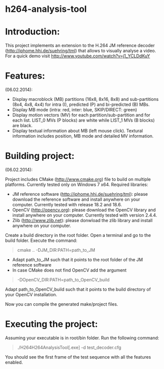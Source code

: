 h264-analysis-tool
==========

Introduction:
==========
This project implements an extension to the H.264 JM reference decoder 
(http://iphome.hhi.de/suehring/tml) that allows to visually analyse a video.
For a quick demo visit http://www.youtube.com/watch?v=j1_YCLDdKuY

Features:
==========
(06.02.2014):

- Display macroblock (MB) partitions (16x8, 8x16, 8x8) and sub-partitions
  (8x4, 4x8, 4x4) for intra (I), predicted (P) and bi-predicted (B) MBs.
- Display MB mode (intra: red, inter: blue, SKIP/DIRECT: green)
- Display motion vectors (MV) for each partition/sub-partition and for each
  list. LIST_0 MVs (P blocks) are white while LIST_1 MVs (B blocks) are black.
- Display textual information about MB (left mouse click). Textural information
  includes position, MB mode and detailed MV information.
  
Building project:
===========
(06.02.2014):

Project includes CMake (http://www.cmake.org) file to build on multiple 
platforms. Currently tested only on Windows 7 x64. 
Required libraries:
- JM reference software (http://iphome.hhi.de/suehring/tml): please download
  the reference software and install anywhere on your computer. Currently
  tested with release 18.2 and 18.6.
- OpenCV (http://opencv.org): please download the OpenCV library and install
  anywhere on your computer. Currently tested with version 2.4.4.
- Zlib (http://www.zlib.net): please donwload the zlib library and install
  anywhere on your computer.
  
Create a build directory in the root folder. Open a terminal and go to the build
folder. Execute the command:
> cmake .. -DJM_DIR:PATH=path_to_JM

- Adapt path_to_JM such that it points to the root folder of the JM reference
  software
- In case CMake does not find OpenCV add the argument
> -DOpenCV_DIR:PATH=path_to_OpenCV_build

  Adapt path_to_OpenCV_build such that it points to the build directory of your
  OpenCV installation.
  
Now you can compile the generated make/project files.

Executing the project:
===========
Assuming your executable is in root/bin folder. Run the following command:
> ./H264H264AnalysisTool[.exe] -d test_decoder.cfg

You should see the first frame of the test sequence with all the features
enabled.
